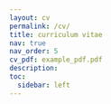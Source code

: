 ```yaml
---
layout: cv
permalink: /cv/
title: curriculum vitae
nav: true
nav_order: 5
cv_pdf: example_pdf.pdf
description: 
toc:
  sidebar: left
---
```

